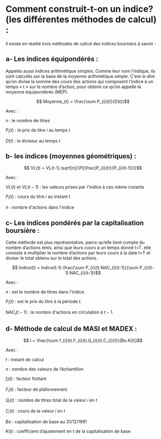 # Comment construit-t-on un indice? (les différentes méthodes de calcul) :

Il existe en réalité trois méthodes de calcul des indices boursiers à
savoir :
## a- Les indices équipondérés :

Appelés aussi indices arithmétique simples. Comme leur nom l’indique, ils sont calculés sur la base de la moyenne arithmétique simple. C'est-à-dire qu’on divise la somme des cours des actions qui composent l’indice à un temps « t » sur le nombre d’action, pour obtenir ce qu’on appelle la moyenne équipondérés (MEP).
```math

Moyenne_{t} = \frac{\sum P_{i}(t)}{D(t)}
```

Avec :

$n$ : le nombre de titres

$P_{i}(t)$ : le prix de titre $i$ au temps $t$

$D(t)$ : le diviseur au temps $t$

## b- les indices (moyennes géométriques) :

```math

VL(t) = VL(t-1).\sqrt[n]{\Pi[\frac{P_{i}(t)}{P_{i}(t-1)}]}
```

Avec :

$VL(t)$ et $VL(t-1)$ : les valeurs prises par l'indice à ces même instants

$P_{i}(t)$ : cours du titre $i$ au instant $t$

$n$ : nombre d'actions dans l'indice

## c- Les indices pondérés par la capitalisation boursière :

Cette méthode est plus représentative, parce qu’elle tient compte du nombre d’actions émis, ainsi que leurs cours à un temps donné t=T. elle consiste à multiplier le nombre d’actions par leurs cours à la date t=T et diviser le total obtenu sur le total des actions.

```math

Indice(t)  = Indice(t-1).\frac{\sum P_{i}(t).NAC_{i}(t-1)}{\sum P_{i}(t-1).NAC_{i}(t-1)}
```

Avec :

$n$ : est le nombre de titres dans l'indice.

$P_{i}(t)$ : est le prix du titre à la période $t$.

$NAC_{i}(t-1)$ : le nombre d'actions en circulation à $t-1$.

## d- Méthode de calcul de MASI et MADEX :

```math

I = \frac{\sum f_{i}(t).F_{i}(t).Q_{i}(t).C_{i}(t)}{Bo.K(t)}
```

Avec :

$t$ : instant de calcul

$n$ : nombre des valeurs de l’échantillon

$f_{i}(t)$ : facteur flottant

$F_{i}(t)$ : facteur de plafonnement

$Q_{i}(t)$ : nombre de titres total de la valeur $i$ en $t$

$C_{i}(t)$ : cours de la valeur $i$ en $t$

$Bo$ : capitalisation de base au 31/12/1991

$K(t)$ : coefficient d’ajustement en t de la capitalisation de base

